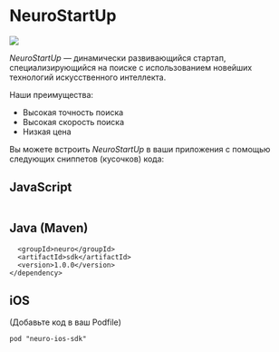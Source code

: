 # NeuroStartUp

![](logo.png)

*NeuroStartUp* — динамически развивающийся стартап, специализирующийся на поиске с использованием новейших технологий искусственного интеллекта.

Наши преимущества:
* Высокая точность поиска
* Высокая скорость поиска
* Низкая цена

Вы можете встроить *NeuroStartUp* в ваши приложения с помощью следующих сниппетов (кусочков) кода:

## JavaScript

```<script src="https://localhost/neuro.sdk.min.js"></script>
```

## Java (Maven)

```<dependency>
  <groupId>neuro</groupId>
  <artifactId>sdk</artifactId>
  <version>1.0.0</version>
</dependency>
```

## iOS

(Добавьте код в ваш Podfile)

```platform :ios, '8.0'
pod "neuro-ios-sdk"
```
